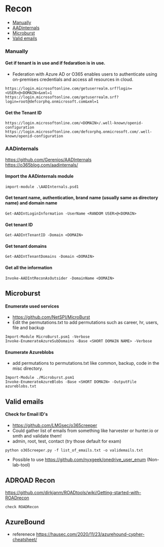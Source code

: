 # Recon

* [Manually](#Manually)
* [AADinternals](#AADinternals)
* [Microburst](#Microburst)
* [Valid emails](#Valid-emails)

### Manually
#### Get if tenant is in use and if fedaration is in use.
- Federation with Azure AD or O365 enables users to authenticate using on-premises credentials and access all resources in cloud.
```
https://login.microsoftonline.com/getuserrealm.srf?login=<USER>@<DOMAIN>&xml=1
https://login.microsoftonline.com/getuserrealm.srf?login=root@defcorphq.onmicrosoft.com&xml=1
```

#### Get the Tenant ID
```
https://login.microsoftonline.com/<DOMAIN>/.well-known/openid-configuration
https://login.microsoftonline.com/defcorphq.onmicrosoft.com/.well-known/openid-configuration
```

### AADinternals
https://github.com/Gerenios/AADInternals
https://o365blog.com/aadinternals/
#### Import the AADinternals module
```
import-module .\AADInternals.psd1
```

####  Get tenant name, authentication, brand name (usually same as directory name) and domain name
```
Get-AADIntLoginInformation -UserName <RANDOM USER>@<DOMAIN>
```

#### Get tenant ID
```
Get-AADIntTenantID -Domain <DOMAIN>
```

#### Get tenant domains
```
Get-AADIntTenantDomains -Domain <DOMAIN>
```

#### Get all the information
```
Invoke-AADIntReconAsOutsider -DomainName <DOMAIN>
```

## Microburst
#### Enumerate used services
- https://github.com/NetSPI/MicroBurst
- Edit the permutations.txt to add permutations such as career, hr, users, file and backup
```
Import-Module MicroBurst.psm1 -Verbose
Invoke-EnumerateAzureSubDomains -Base <SHORT DOMAIN NAME> -Verbose
```

#### Enumerate Azureblobs
- add permutations to permutations.txt like common, backup, code in the misc directory.
```
Import-Module ./Microburst.psm1
Invoke-EnumerateAzureBlobs -Base <SHORT DOMAIN> -OutputFile azureblobs.txt
```

## Valid emails
#### Check for Email ID's
- https://github.com/LMGsec/o365creeper
- Could gather list of emails from something like harvester or hunter.io or smth and validate them!
- admin, root, test, contact (try those default for exam)
```
python o365creeper.py -f list_of_emails.txt -o validemails.txt
```
- Possible to use https://github.com/nyxgeek/onedrive_user_enum (Non-lab-tool)

## ADROAD Recon

https://github.com/dirkjanm/ROADtools/wiki/Getting-started-with-ROADrecon
``` 
check ROADRecon 
```

## AzureBound
- referenece https://hausec.com/2020/11/23/azurehound-cypher-cheatsheet/

